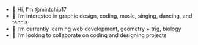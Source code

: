 - 👋 Hi, I’m @mintchip17
- 👀 I’m interested in graphic design, coding, music, singing, dancing, and tennis
- 🌱 I’m currently learning web development, geometry + trig, biology
- 💞️ I’m looking to collaborate on coding and designing projects

<!---
mintchip17/mintchip17 is a ✨ special ✨ repository because its `README.md` (this file) appears on your GitHub profile.
You can click the Preview link to take a look at your changes.
--->

